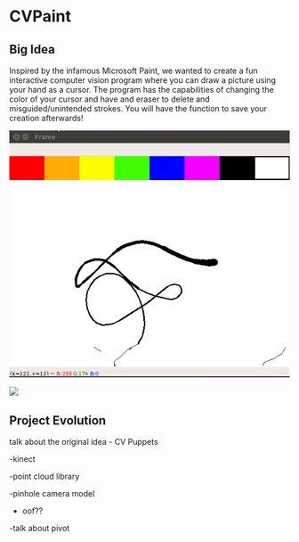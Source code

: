 # CVPaint

## Big Idea
Inspired by the infamous Microsoft Paint, we wanted to create a fun interactive computer vision program where you can draw a picture using your hand as a cursor. The program has the capabilities of changing the color of your cursor and have and eraser to delete and misguided/unintended strokes. You will have the function to save your creation afterwards!

![](https://github.com/noahdsouza/CVPaint/blob/master/docs/images/cvpaintgif.gif)

![](https://github.com/noahdsouza/CVPaint/blob/master/docs/images/cvpaintnorect.gif)

## Project Evolution
talk about the original idea - CV Puppets

-kinect

-point cloud library

-pinhole camera model

- oof??

-talk about pivot

